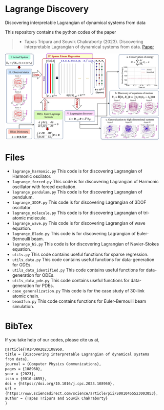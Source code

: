 # Lagrange Discovery 
Discovering interpretable Lagrangian of dynamical systems from data

This repository contains the python codes of the paper 
  > + Tapas Tripura and Souvik Chakraborty (2023). Discovering interpretable Lagrangian of dynamical systems from data. [Paper](https://doi.org/10.1016/j.cpc.2023.108960)

![Lagrangian Discovery](framework.jpg)

# Files
  + `lagrange_harmonic.py` This code is for discovering Lagrangian of Harmonic oscilator.
  + `lagrange_forced.py` This code is for discovering Lagrangian of Harmonic oscillator with forced excitation.
  + `lagrange_pendulam.py` This code is for discovering Lagrangian of pendulum.
  + `lagrange_3DOF.py` This code is for discovering Lagrangian of 3DOF oscillator.
  + `lagrange_molecule.py` This code is for discovering Lagrangian of tri-atomic molecule.
  + `lagrange_wave.py` This code is for discovering Lagrangian of wave equation.
  + `lagrange_Blade.py` This code is for discovering Lagrangian of Euler-Bernoulli beam.
  + `lagrange_NS.py` This code is for discovering Lagrangian of Navier-Stokes equation.
  + `utils.py` This code contains useful functions for sparse regression.
  + `utils_data.py` This code contains useful functions for data-generation for ODEs.
  + `utils_data_identified.py` This code contains useful functions for data-generation for ODEs.
  + `utils_data_pde.py` This code contains useful functions for data-generation for PDEs.
  + `case_generalization.py` This code is for the case study of 30-link atomic chain.
  + `beam3fun.py` This code contains functions for Euler-Bernoulli beam simulation.

# BibTex
If you take help of our codes, please cite us at,
```
@article{TRIPURA2023108960,
title = {Discovering interpretable Lagrangian of dynamical systems from data},
journal = {Computer Physics Communications},
pages = {108960},
year = {2023},
issn = {0010-4655},
doi = {https://doi.org/10.1016/j.cpc.2023.108960},
url = {https://www.sciencedirect.com/science/article/pii/S0010465523003053},
author = {Tapas Tripura and Souvik Chakraborty}
}
```
